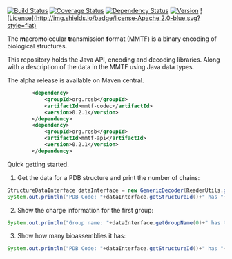[![Build Status](https://travis-ci.org/rcsb/mmtf-java.svg?branch=master)](https://travis-ci.org/rcsb/mmtf-java)
[![Coverage Status](https://coveralls.io/repos/github/rcsb/mmtf-java/badge.svg?branch=master)](https://coveralls.io/github/rcsb/mmtf-java?branch=master)
[![Dependency Status](https://www.versioneye.com/user/projects/56feb8e5fcd19a0039f1553c/badge.svg?style=flat)](https://www.versioneye.com/user/projects/56feb8e5fcd19a0039f1553c)
[![Version](http://img.shields.io/badge/version-0.2.1-blue.svg?style=flat)](https://github.com/rcsb/mmtf-java/) [![License](http://img.shields.io/badge/license-Apache 2.0-blue.svg?style=flat)](https://github.com/rcsb/mmtf-java/blob/master/LICENSE.txt)



The **m**acro**m**olecular **t**ransmission **f**ormat (MMTF) is a binary encoding of biological structures.

This repository holds the Java API, encoding and decoding libraries. Along with a description of the data in the MMTF using Java data types.


The alpha release is available on Maven central.

```xml
		<dependency>
			<groupId>org.rcsb</groupId>
			<artifactId>mmtf-codec</artifactId>
			<version>0.2.1</version>
		</dependency>
        <dependency>
            <groupId>org.rcsb</groupId>
            <artifactId>mmtf-api</artifactId>
            <version>0.2.1</version>
        </dependency>
```

Quick getting started.

1) Get the data for a PDB structure and print the number of chains:
```java
StructureDataInterface dataInterface = new GenericDecoder(ReaderUtils.getDataFromUrl("4cup"));
System.out.println("PDB Code: "+dataInterface.getStructureId()+" has "+dataInterface.getNumChains()+" chains");
```

2) Show the charge information for the first group:
```java
System.out.println("Group name: "+dataInterface.getGroupName(0)+" has the following atomic charges: "+dataInterface.getGroupAtomCharges(0));
```

3) Show how many bioassemblies it has:
```java
System.out.println("PDB Code: "+dataInterface.getStructureId()+" has "+dataInterface.getNumBioassemblies()+" bioassemblies");
```
